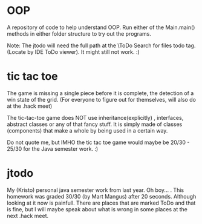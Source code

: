 OOP
===

A repository of code to help understand OOP. Run either of the Main.main() methods in either folder structure to try out the programs.

Note: The jtodo will need the full path at the \\ToDo Search for files todo tag. (Locate by IDE ToDo viewer). It might still not work. :)

tic tac toe
===========

The game is missing a single piece before it is complete, the detection of a win state of the grid. (For everyone to figure out for themselves, will also do at the .hack meet)

The tic-tac-toe game does NOT use inheritance(explicitly) , interfaces, abstract classes or any of that fancy stuff. It is simply made of classes (components) that make a whole by being used in a certain way. 

Do not quote me, but IMHO the tic tac toe game would maybe be 20/30 - 25/30 for the Java semester work. :)

jtodo
=====

My (Kristo) personal java semester work from last year. Oh boy... . This homework was graded 30/30 (by Mart Mangus) after 20 seconds. Although looking at it now is painfull. There are places that are marked ToDo and that is fine, but I will maybe speak about what is wrong in some places at the next .hack meet.


